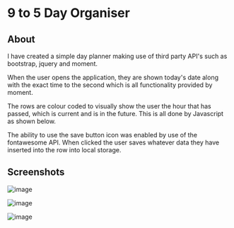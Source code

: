 # 9 to 5 Day Organiser

## About

I have created a simple day planner making use of third party API's such as bootstrap, jquery and moment. 

When the user opens the application, they are shown today's date along with the exact time to the second which is all functionality provided by moment.

The rows are colour coded to visually show the user the hour that has passed, which is current and is in the future. This is all done by Javascript as shown below.

The ability to use the save button icon was enabled by use of the fontawesome API. When clicked the user saves whatever data they have inserted into the row into local storage.

## Screenshots


![image](https://user-images.githubusercontent.com/88617634/182905501-05fdb1c0-0f5d-4e7c-8775-7956f392c07a.png)


![image](https://user-images.githubusercontent.com/88617634/182905669-10e5f902-1cad-4beb-a07e-d60194c3cde2.png)

![image](https://user-images.githubusercontent.com/88617634/182905759-055c8eff-90c6-4f24-bb8d-928a4bf901b3.png)


